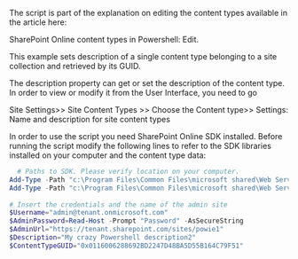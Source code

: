The script is part of the explanation on editing the content types available in the article here:

SharePoint Online content types in Powershell: Edit.

This example sets description of a single content type belonging to a site collection and retrieved by its GUID. 

 

The description property can get or set the description of the content type. In order to view or modify it from the User Interface, you need to go 

 

Site Settings>> Site Content Types >> Choose the Content type>> Settings: Name and description   for site content types
 

 

 

In order to use the script you need SharePoint Online SDK installed. Before running the script modify the following lines to refer to the SDK libraries installed on your computer and the content type data:

 

```PowerShell
  # Paths to SDK. Please verify location on your computer. 
Add-Type -Path "c:\Program Files\Common Files\microsoft shared\Web Server Extensions\15\ISAPI\Microsoft.SharePoint.Client.dll"  
Add-Type -Path "c:\Program Files\Common Files\microsoft shared\Web Server Extensions\15\ISAPI\Microsoft.SharePoint.Client.Runtime.dll"  
 
# Insert the credentials and the name of the admin site 
$Username="admin@tenant.onmicrosoft.com" 
$AdminPassword=Read-Host -Prompt "Password" -AsSecureString 
$AdminUrl="https://tenant.sharepoint.com/sites/powie1" 
$Description="My crazy Powershell description2" 
$ContentTypeGUID="0x0116006288692BD2247D48BA5D55B164C79F51"
``` 
